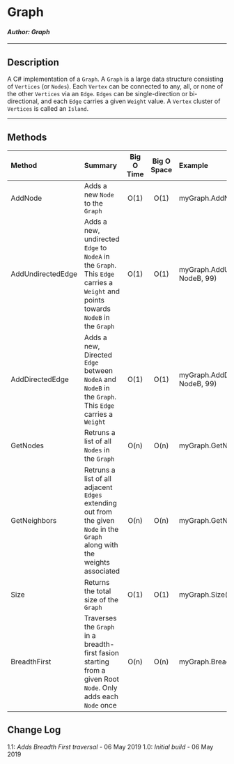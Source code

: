 # Graph
#### *Author: Graph*

------------------------------

## Description
A C# implementation of a `Graph`. A `Graph` is a large data structure consisting of `Vertices` (or `Nodes`).  Each `Vertex` can be connected to any, all, or none of the other `Vertices` via an `Edge`.  `Edges` can be single-direction or bi-directional, and each `Edge` carries a given `Weight` value.  A `Vertex` cluster of `Vertices` is called an `Island`.

------------------------------

## Methods

| Method | Summary | Big O Time | Big O Space | Example | 
| :----------- | :----------- | :-------------: | :-------------: | :----------- |
| AddNode | Adds a new `Node` to the `Graph` | O(1) | O(1) | myGraph.AddNode(99) |
| AddUndirectedEdge | Adds a new, undirected `Edge` to `NodeA` in the `Graph`.  This `Edge` carries a `Weight` and points towards `NodeB` in the `Graph` | O(1) | O(1) | myGraph.AddUndirectedEdge(NodeA, NodeB, 99) |
| AddDirectedEdge | Adds a new, Directed `Edge` between `NodeA` and `NodeB` in the `Graph`.  This `Edge` carries a `Weight` | O(1) | O(1) | myGraph.AddDirectedEdge(NodeA, NodeB, 99) |
| GetNodes | Retruns a list of all `Nodes` in the `Graph` | O(n) | O(n) | myGraph.GetNodes() |
| GetNeighbors | Retruns a list of all adjacent `Edges` extending out from the given `Node` in the `Graph` along with the weights associated | O(n) | O(n) | myGraph.GetNeighbors(Node) |
| Size | Returns the total size of the `Graph` | O(1) | O(1) | myGraph.Size() |
| BreadthFirst | Traverses the `Graph` in a breadth-first fasion starting from a given Root `Node`.  Only adds each `Node` once | O(n) | O(n) | myGraph.BreadthFirst(Root) |


## Change Log
1.1: *Adds Breadth First traversal* - 06 May 2019
1.0: *Initial build* - 06 May 2019

